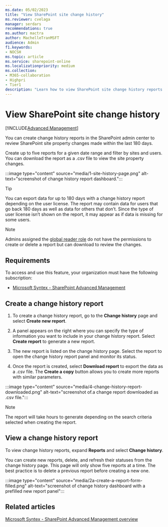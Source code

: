```yaml
---
ms.date: 05/02/2023
title: "View SharePoint site change history"
ms.reviewer: cvelaga
manager: serdars
recommendations: true
ms.author: mactra
author: MachelleTranMSFT
audience: Admin
f1.keywords:
- NOCSH
ms.topic: article
ms.service: sharepoint-online
ms.localizationpriority: medium
ms.collection:
- M365-collaboration
- Highpri
- Tier1
description: "Learn how to view SharePoint site change history reports in SharePoint admin center."
---
```


# View SharePoint site change history

[!INCLUDE[Advanced Management](includes/advanced-management.md)]

You can create change history reports in the SharePoint admin center</a> to review SharePoint site property changes made within the last 180 days.

Create up to five reports for a given date range and filter by sites and users. You can download the report as a .csv file to view the site property changes.

:::image type="content" source="media/1-site-history-page.png" alt-text="screenshot of change history report dashboard.":::

> [!TIP]
> You can export data for up to 180 days with a change history report depending on the user license. The report may contain data for users that go back 180 days as well as data for others that don’t. Since the type of user license isn’t shown on the report, it may appear as if data is missing for some users.

> [!NOTE]
> Admins assigned the [global reader role](/microsoft-365/admin/add-users/about-admin-roles?view=o365-worldwide) do not have the permissions to create or delete a report but can download to review the changes.

## Requirements

To access and use this feature, your organization must have the following subscription:

- [Microsoft Syntex - SharePoint Advanced Management](advanced-management.md)

## Create a change history report

1. To create a change history report, go to the **Change history** page and select **Create new report**.  

2. A panel appears on the right where you can specify the type of information you want to include in your change history report. Select **Create report** to generate a new report.

3. The new report is listed on the change history page. Select the report to open the change history report panel and monitor its status.

4. Once the report is created, select **Download report** to export the data as a .csv file. The **Create a copy** button allows you to create more reports with similar parameters.

:::image type="content" source="media/4-change-history-report-downloaded.png" alt-text="screenshot of.a change report downloaded as .csv file.":::

> [!NOTE]
> The report will take hours to generate depending on the search criteria selected when creating the report.

## View a change history report

To view change history reports, expand **Reports** and select **Change history**.

You can create new reports, delete, and refresh their statuses from the change history page. This page will only show five reports at a time. The best practice is to delete a previous report before creating a new one.

:::image type="content" source="media/2a-create-a-report-form-filled.png" alt-text="screenshot of change history dashboard with a prefilled new report panel":::

## Related articles

[Microsoft Syntex - SharePoint Advanced Management overview](advanced-management.md)
